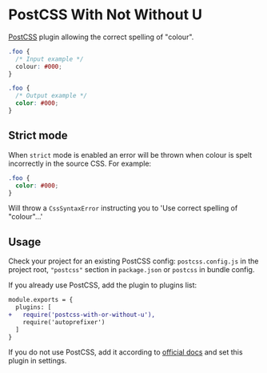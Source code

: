 # PostCSS With Not Without U

[PostCSS](https://github.com/postcss/postcss) plugin allowing the correct spelling of "colour".

```css
.foo {
  /* Input example */
  colour: #000;
}
```

```css
.foo {
  /* Output example */
  color: #000;
}
```

## Strict mode
When `strict` mode is enabled an error will be thrown when colour is spelt incorrectly in the source CSS. For example:

```css
.foo {
  color: #000;
}
```

Will throw a `CssSyntaxError` instructing you to 'Use correct spelling of "colour"...'

## Usage

Check your project for an existing PostCSS config: `postcss.config.js`
in the project root, `"postcss"` section in `package.json`
or `postcss` in bundle config.

If you already use PostCSS, add the plugin to plugins list:

```diff
module.exports = {
  plugins: [
+   require('postcss-with-or-without-u'),
    require('autoprefixer')
  ]
}
```

If you do not use PostCSS, add it according to [official docs]
and set this plugin in settings.

[official docs]: https://github.com/postcss/postcss#usage
